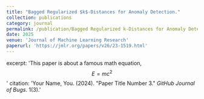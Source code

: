 ```yaml
---
title: "Bagged Regularized $k$-Distances for Anomaly Detection."
collection: publications
category: journal
permalink: /publication/Bagged Regularized k-Distances for Anomaly Detection
date: 2025
venue: 'Journal of Machine Learning Research'
paperurl: 'https://jmlr.org/papers/v26/23-1519.html'
---
```

excerpt: 'This paper is about a famous math equation, $$E=mc^2$$'
citation: 'Your Name, You. (2024). &quot;Paper Title Number 3.&quot; <i>GitHub Journal of Bugs</i>. 1(3).'
